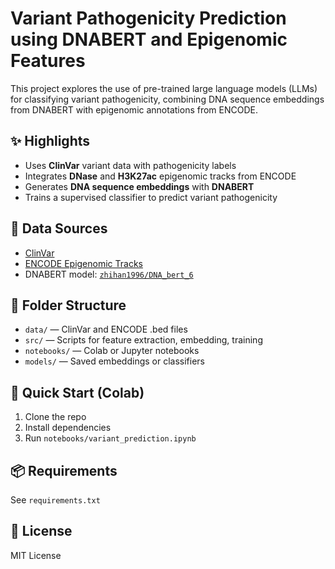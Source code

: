 
# Variant Pathogenicity Prediction using DNABERT and Epigenomic Features

This project explores the use of pre-trained large language models (LLMs) for classifying variant pathogenicity, 
combining DNA sequence embeddings from DNABERT with epigenomic annotations from ENCODE.

## ✨ Highlights

- Uses **ClinVar** variant data with pathogenicity labels
- Integrates **DNase** and **H3K27ac** epigenomic tracks from ENCODE
- Generates **DNA sequence embeddings** with **DNABERT**
- Trains a supervised classifier to predict variant pathogenicity

## 🧪 Data Sources

- [ClinVar](https://www.ncbi.nlm.nih.gov/clinvar/)
- [ENCODE Epigenomic Tracks](https://www.encodeproject.org)
- DNABERT model: [`zhihan1996/DNA_bert_6`](https://huggingface.co/zhihan1996/DNA_bert_6)

## 📁 Folder Structure

- `data/` — ClinVar and ENCODE .bed files
- `src/` — Scripts for feature extraction, embedding, training
- `notebooks/` — Colab or Jupyter notebooks
- `models/` — Saved embeddings or classifiers

## 🚀 Quick Start (Colab)

1. Clone the repo
2. Install dependencies
3. Run `notebooks/variant_prediction.ipynb`

## 📦 Requirements

See `requirements.txt`

## 📜 License

MIT License

